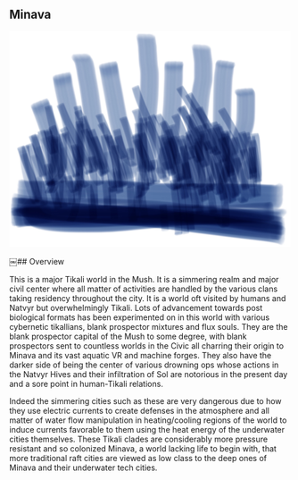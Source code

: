 ## Minava

![Blue Electric World](/Stellar_Abyss_Setting_Bible/Photo_Directory/Minava.JPG "Blue Electric World")

￼## Overview

This is a major Tikali world in the Mush.  It is a simmering realm and major civil center where all matter of activities are handled by the various clans taking residency throughout the city.  It is a world oft visited by humans and Natvyr but overwhelmingly Tikali.  Lots of advancement towards post biological formats has been experimented on in this world with various cybernetic tikallians, blank prospector mixtures and flux souls.  They are the blank prospector capital of the Mush to some degree, with blank prospectors sent to countless worlds in the Civic all charring their origin to Minava and its vast aquatic VR and machine forges.  They also have the darker side of being the center of various drowning ops whose actions in the Natvyr Hives and their infiltration of Sol are notorious in the present day and a sore point in human-Tikali relations.  

Indeed the simmering cities such as these are very dangerous due to how they use electric currents to create defenses in the atmosphere and all matter of water flow manipulation in heating/cooling regions of the world to induce currents favorable to them using the heat energy of the underwater cities themselves.  These Tikali clades are considerably more pressure resistant and so colonized Minava, a world lacking life to begin with, that more traditional raft cities are viewed as low class to the deep ones of Minava and their underwater tech cities.
